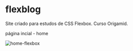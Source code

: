 # flexblog
Site criado para estudos de CSS Flexbox. Curso Origamid.

página incial - home

![home-flexbox](https://user-images.githubusercontent.com/86244795/182500852-50c328b3-09c9-4e17-9c3d-ceba9abc7fd9.png)
